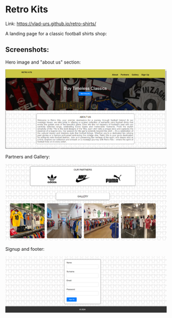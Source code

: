 # Retro Kits

Link: https://vlad-urs.github.io/retro-shirts/


A landing page for a classic football shirts shop:

## Screenshots:

Hero image and "about us" section:

![alt text](images/screenshot1.PNG)


Partners and Gallery:

![alt text](images/screenshot2.PNG)

Signup and footer:

![alt text](images/screenshot3.PNG)

